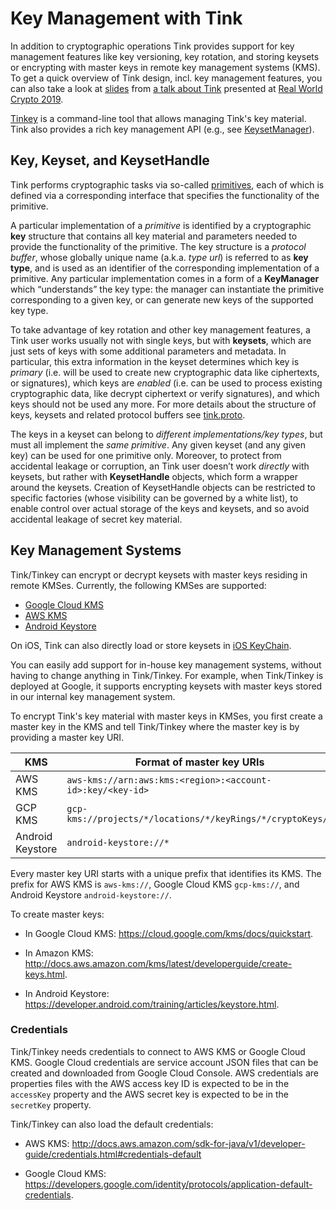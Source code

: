 # Key Management with Tink

In addition to cryptographic operations Tink provides support for key management
features like key versioning, key rotation, and storing keysets or encrypting
with master keys in remote key management systems (KMS).  To get a quick
overview of Tink design, incl. key management features, you can also take a look
at [slides](Tink-a_cryptographic_library--RealWorldCrypto2019.pdf) from [a talk
about Tink](https://www.youtube.com/watch?v=pqev9r3rUJs&t=9665) presented at
[Real World Crypto 2019](https://rwc.iacr.org/2019/).

[Tinkey](TINKEY.md) is a command-line tool that allows managing Tink's key
material. Tink also provides a rich key management API (e.g., see
[KeysetManager](https://github.com/google/tink/blob/master/java/src/main/java/com/google/crypto/tink/KeysetManager.java)).

## Key, Keyset, and KeysetHandle

Tink performs cryptographic tasks via so-called [primitives](PRIMITIVES.md),
each of which is defined via a corresponding interface that specifies the
functionality of the primitive.

A particular implementation of a _primitive_ is identified by a cryptographic
**key** structure that contains all key material and parameters needed to
provide the functionality of the primitive. The key structure is a _protocol
buffer_, whose globally unique name (a.k.a. _type url_) is referred to as **key
type**, and is used as an identifier of the corresponding implementation of a
primitive. Any particular implementation comes in a form of a **KeyManager**
which “understands” the key type: the manager can instantiate the primitive
corresponding to a given key, or can generate new keys of the supported key
type.

To take advantage of key rotation and other key management features, a Tink user
works usually not with single keys, but with **keysets**, which are just sets of
keys with some additional parameters and metadata. In particular, this extra
information in the keyset determines which key is _primary_ (i.e. will be used
to create new cryptographic data like ciphertexts, or signatures), which keys
are _enabled_ (i.e. can be used to process existing cryptographic data, like
decrypt ciphertext or verify signatures), and which keys should not be used any
more. For more details about the structure of keys, keysets and related protocol
buffers see
[tink.proto](https://github.com/google/tink/blob/master/proto/tink.proto).

The keys in a keyset can belong to _different implementations/key types_, but
must all implement the _same primitive_. Any given keyset (and any given key)
can be used for one primitive only. Moreover, to protect from accidental leakage
or corruption, an Tink user doesn’t work _directly_ with keysets, but rather
with **KeysetHandle** objects, which form a wrapper around the keysets. Creation
of KeysetHandle objects can be restricted to specific factories (whose
visibility can be governed by a white list), to enable control over actual
storage of the keys and keysets, and so avoid accidental leakage of secret key
material.

## Key Management Systems

Tink/Tinkey can encrypt or decrypt keysets with master keys residing in remote
KMSes. Currently, the following KMSes are supported:

-   [Google Cloud KMS](https://cloud.google.com/kms/)
-   [AWS KMS](https://aws.amazon.com/kms/)
-   [Android Keystore](https://developer.android.com/training/articles/keystore)

On iOS, Tink can also directly load or store keysets in
[iOS KeyChain](https://developer.apple.com/documentation/security/keychain_services).

You can easily add support for in-house key management systems, without having
to change anything in Tink/Tinkey. For example, when Tink/Tinkey is deployed at
Google, it supports encrypting keysets with master keys stored in our internal
key management system.

To encrypt Tink's key material with master keys in KMSes, you first create a
master key in the KMS and tell Tink/Tinkey where the master key is by providing
a master key URI.

KMS              | Format of master key URIs
---------------- | ----------------------------------------------------------
AWS KMS          | `aws-kms://arn:aws:kms:<region>:<account-id>:key/<key-id>`
GCP KMS          | `gcp-kms://projects/*/locations/*/keyRings/*/cryptoKeys/*`
Android Keystore | `android-keystore://*`

Every master key URI starts with a unique prefix that identifies its KMS. The
prefix for AWS KMS is `aws-kms://`, Google Cloud KMS `gcp-kms://`, and Android
Keystore `android-keystore://`.

To create master keys:

-   In Google Cloud KMS: https://cloud.google.com/kms/docs/quickstart.

-   In Amazon KMS:
    http://docs.aws.amazon.com/kms/latest/developerguide/create-keys.html.

-   In Android Keystore:
    https://developer.android.com/training/articles/keystore.html.

### Credentials

Tink/Tinkey needs credentials to connect to AWS KMS or Google Cloud KMS. Google
Cloud credentials are service account JSON files that can be created and
downloaded from Google Cloud Console. AWS credentials are properties files with
the AWS access key ID is expected to be in the `accessKey` property and the AWS
secret key is expected to be in the `secretKey` property.

Tink/Tinkey can also load the default credentials:

*   AWS KMS:
    http://docs.aws.amazon.com/sdk-for-java/v1/developer-guide/credentials.html#credentials-default

*   Google Cloud KMS:
    https://developers.google.com/identity/protocols/application-default-credentials.
